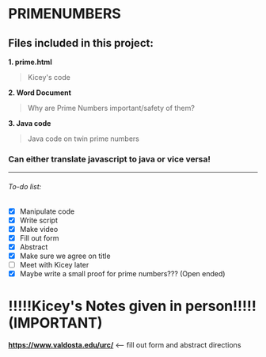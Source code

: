 # PRIMENUMBERS

## Files included in this project:

**1. prime.html** 
>Kicey's code 

**2. Word Document**
> Why are Prime Numbers important/safety of them? 

**3. Java code**
> Java code on twin prime numbers 

### Can either translate javascript to java or vice versa!

-------------------------------------------------------------------------------

###### To-do list:
- [x] Manipulate code
- [x] Write script
- [x] Make video
- [x] Fill out form
- [x] Abstract
- [x] Make sure we agree on title
- [ ] Meet with Kicey later
- [x] Maybe write a small proof for prime numbers??? (Open ended)

# !!!!!Kicey's Notes given in person!!!!! (IMPORTANT)

**https://www.valdosta.edu/urc/** <-- fill out form and abstract directions
